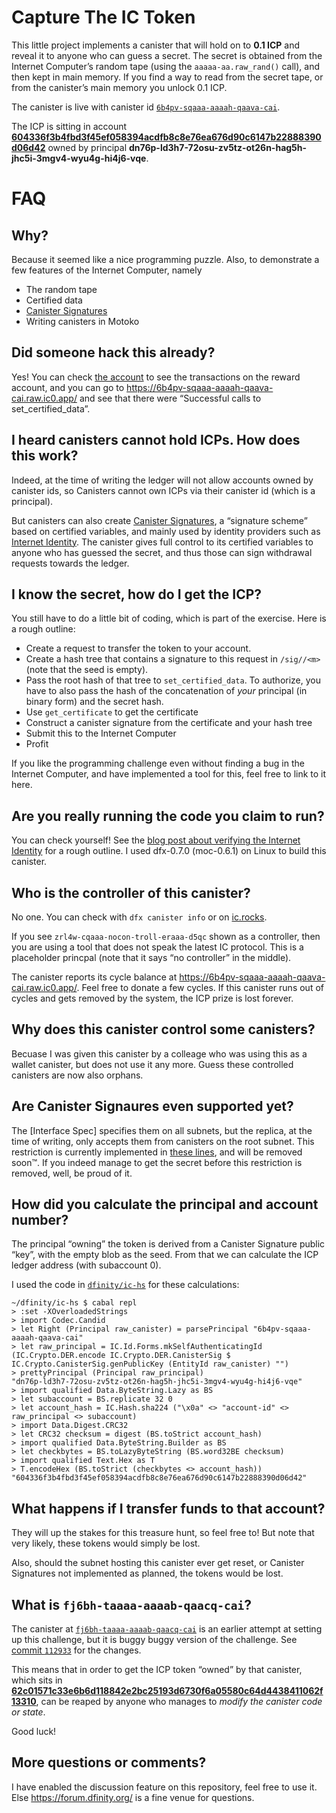 Capture The IC Token
====================

This little project implements a canister that will hold on to **0.1 ICP** and
reveal it to anyone who can guess a secret. The secret is obtained from the
Internet Computer’s random tape (using the `aaaaa-aa.raw_rand()` call), and
then kept in main memory. If you find a way to read from the secret tape, or
from the canister’s main memory you unlock 0.1 ICP.

The canister is live with canister id [`6b4pv-sqaaa-aaaah-qaava-cai`](https://6b4pv-sqaaa-aaaah-qaava-cai.raw.ic0.app/).

The ICP is sitting in account [**604336f3b4fbd3f45ef058394acdfb8c8e76ea676d90c6147b22888390d06d42**](https://dashboard.internetcomputer.org/account/604336f3b4fbd3f45ef058394acdfb8c8e76ea676d90c6147b22888390d06d42) owned by principal **dn76p-ld3h7-72osu-zv5tz-ot26n-hag5h-jhc5i-3mgv4-wyu4g-hi4j6-vqe**.

FAQ
===

Why?
----

Because it seemed like a nice programming puzzle. Also, to demonstrate a few
features of the Internet Computer, namely

 * The random tape
 * Certified data
 * [Canister Signatures]
 * Writing canisters in Motoko

[Canister Signatures]: https://sdk.dfinity.org/docs/interface-spec/index.html#canister-signatures

Did someone hack this already?
------------------------------

Yes! You can check [the
account](https://dashboard.internetcomputer.org/account/604336f3b4fbd3f45ef058394acdfb8c8e76ea676d90c6147b22888390d06d42)
to see the transactions on the reward account, and you can go to
<https://6b4pv-sqaaa-aaaah-qaava-cai.raw.ic0.app/> and see that there were
“Successful calls to set_certified_data”.

I heard canisters cannot hold ICPs. How does this work?
------------------------------------------------------

Indeed, at the time of writing the ledger will not allow accounts owned by
canister ids, so Canisters cannot own ICPs via their canister id (which is a
principal).

But canisters can also create [Canister Signatures], a “signature scheme” based
on certified variables, and mainly used by identity providers such as
[Internet Identity]. The canister gives full control to its certified variables
to anyone who has guessed the secret, and thus those can sign withdrawal
requests towards the ledger.

[Internet Identity]: https://github.com/dfinity/internet-identity

I know the secret, how do I get the ICP?
----------------------------------------

You still have to do a little bit of coding, which is part of the exercise.
Here is a rough outline:

 * Create a request to transfer the token to your account.
 * Create a hash tree that contains a signature to this request in
   `/sig//<m>` (note that the seed is empty).
 * Pass the root hash of that tree to `set_certified_data`. To authorize, you
   have to also pass the hash of the concatenation of _your_ principal (in
   binary form) and the secret hash.
 * Use `get_certificate` to get the certificate
 * Construct a canister signature from the certificate and your hash tree
 * Submit this to the Internet Computer
 * Profit

If you like the programming challenge even without finding a bug in the
Internet Computer, and have implemented a tool for this, feel free to link to
it here.

Are you really running the code you claim to run?
-------------------------------------------------

You can check yourself! See the [blog post about verifying the Internet
Identity](https://medium.com/dfinity/verifying-the-internet-identity-code-a-walkthrough-c1dd7a53f883)
for a rough outline. I used dfx-0.7.0 (moc-0.6.1) on Linux to build this canister.

Who is the controller of this canister?
---------------------------------------

No one. You can check with `dfx canister info` or on [ic.rocks](https://ic.rocks/principal/6b4pv-sqaaa-aaaah-qaava-cai).

If you see `zrl4w-cqaaa-nocon-troll-eraaa-d5qc` shown as a controller, then you
are using a tool that does not speak the latest IC protocol. This is a
placeholder princpal (note that it says “no controller” in the middle).


The canister reports its cycle balance at
<https://6b4pv-sqaaa-aaaah-qaava-cai.raw.ic0.app/>. Feel free to donate a few
cycles.  If this canister runs out of cycles and gets removed by the system,
the ICP prize is lost forever.

Why does this canister control some canisters?
----------------------------------------------

Becuase I was given this canister by a colleage who was using this as a wallet
canister, but does not use it any more. Guess these controlled canisters are
now also orphans.

Are Canister Signaures even supported yet?
------------------------------------------

The [Interface Spec] specifies them on all subnets, but the replica, at the
time of writing, only accepts them from canisters on the root subnet. This
restriction is currently implemented in [these
lines](https://github.com/dfinity/ic/blob/779549eccfcf61ac702dfc2ee6d76ffdc2db1f7f/rs/certified_vars/src/lib.rs#L94-L96),
and will be removed soon™. If you indeed manage to get the secret before this
restriction is removed, well, be proud of it.

How did you calculate the principal and account number?
-------------------------------------------------------

The principal “owning” the token is derived from a Canister Signature public “key”, with the empty blob as the seed. From that we can calculate the ICP ledger address (with subaccount 0).

I used the code in [`dfinity/ic-hs`](https://github.com/dfinity/ic-hs) for these calculations:

```
~/dfinity/ic-hs $ cabal repl
> :set -XOverloadedStrings
> import Codec.Candid
> let Right (Principal raw_canister) = parsePrincipal "6b4pv-sqaaa-aaaah-qaava-cai"
> let raw_principal = IC.Id.Forms.mkSelfAuthenticatingId (IC.Crypto.DER.encode IC.Crypto.DER.CanisterSig $ IC.Crypto.CanisterSig.genPublicKey (EntityId raw_canister) "")
> prettyPrincipal (Principal raw_principal)
"dn76p-ld3h7-72osu-zv5tz-ot26n-hag5h-jhc5i-3mgv4-wyu4g-hi4j6-vqe"
> import qualified Data.ByteString.Lazy as BS
> let subaccount = BS.replicate 32 0
> let account_hash = IC.Hash.sha224 ("\x0a" <> "account-id" <> raw_principal <> subaccount)
> import Data.Digest.CRC32
> let CRC32 checksum = digest (BS.toStrict account_hash)
> import qualified Data.ByteString.Builder as BS
> let checkbytes = BS.toLazyByteString (BS.word32BE checksum)
> import qualified Text.Hex as T
> T.encodeHex (BS.toStrict (checkbytes <> account_hash))
"604336f3b4fbd3f45ef058394acdfb8c8e76ea676d90c6147b22888390d06d42"
```

What happens if I transfer funds to that account?
-------------------------------------------------

They will up the stakes for this treasure hunt, so feel free to! But note that
very likely, these tokens would simply be lost.

Also, should the subnet hosting this canister ever get reset, or Canister Signatures not implemented as planned, the tokens would be lost.

What is `fj6bh-taaaa-aaaab-qaacq-cai`?
--------------------------------------

The canister at [`fj6bh-taaaa-aaaab-qaacq-cai`](https://fj6bh-taaaa-aaaab-qaacq-cai.raw.ic0.app/) is an earlier attempt at setting up this challenge, but it is buggy buggy version of the challenge. See [commit `112933`](https://github.com/nomeata/capture-the-ic-token/commit/112933eb612c8fb97cd8fb0de0cd1688db00e320) for the changes.

This means that in order to get the ICP token “owned” by that canister, which sits in [**62c01571c33e6b6d118842e2bc25193d6730f6a05580c64d4438411062f13310**](https://dashboard.internetcomputer.org/account/62c01571c33e6b6d118842e2bc25193d6730f6a05580c64d4438411062f13310), can be reaped by anyone who manages to *modify the canister code or state*.

Good luck!


More questions or comments?
---------------------------

I have enabled the discussion feature on this repository, feel free to use it.
Else <https://forum.dfinity.org/> is a fine venue for questions.

